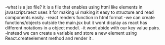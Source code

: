 -what is a jsx file?
it is a file that enables using html like elements in javascript.raect uses it for making ui making it easy to structure and read components easily.
-react renders function in html format
-we can create functions/objects outside the main.jsx but it wont display as react has different notations in a object model.
-it wont abide with our key value pairs.
-instead we can create a variable and store a new element using React.createelement method and render it .